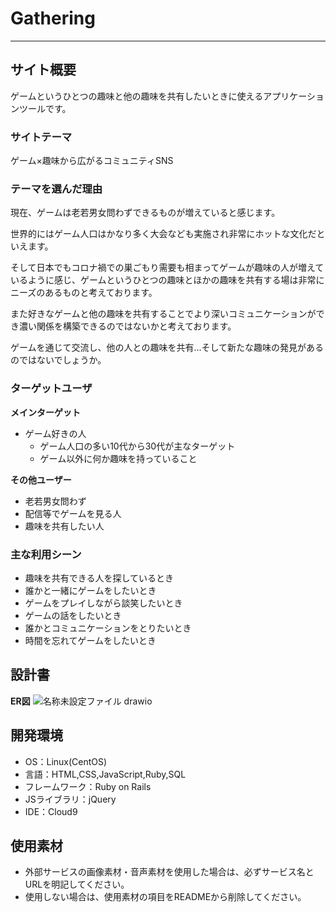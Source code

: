 # Gathering
___
## サイト概要

ゲームというひとつの趣味と他の趣味を共有したいときに使えるアプリケーションツールです。
### サイトテーマ

ゲーム×趣味から広がるコミュニティSNS

### テーマを選んだ理由

現在、ゲームは老若男女問わずできるものが増えていると感じます。

世界的にはゲーム人口はかなり多く大会なども実施され非常にホットな文化だといえます。

そして日本でもコロナ禍での巣ごもり需要も相まってゲームが趣味の人が増えているように感じ、ゲームというひとつの趣味とほかの趣味を共有する場は非常にニーズのあるものと考えております。
  
また好きなゲームと他の趣味を共有することでより深いコミュニケーションができ濃い関係を構築できるのではないかと考えております。

ゲームを通じて交流し、他の人との趣味を共有...そして新たな趣味の発見があるのではないでしょうか。

### ターゲットユーザ

**メインターゲット**
- ゲーム好きの人
  - ゲーム人口の多い10代から30代が主なターゲット
  - ゲーム以外に何か趣味を持っていること

**その他ユーザー**
- 老若男女問わず
- 配信等でゲームを見る人
- 趣味を共有したい人


### 主な利用シーン

- 趣味を共有できる人を探しているとき
- 誰かと一緒にゲームをしたいとき
- ゲームをプレイしながら談笑したいとき
- ゲームの話をしたいとき
- 誰かとコミュニケーションをとりたいとき
- 時間を忘れてゲームをしたいとき

## 設計書

**ER図**
![名称未設定ファイル drawio](https://user-images.githubusercontent.com/101458830/180654238-80e86502-73a7-4436-ac2f-cce5dc7c1037.png)


## 開発環境

- OS：Linux(CentOS)
- 言語：HTML,CSS,JavaScript,Ruby,SQL
- フレームワーク：Ruby on Rails
- JSライブラリ：jQuery
- IDE：Cloud9

## 使用素材

- 外部サービスの画像素材・音声素材を使用した場合は、必ずサービス名とURLを明記してください。
- 使用しない場合は、使用素材の項目をREADMEから削除してください。
